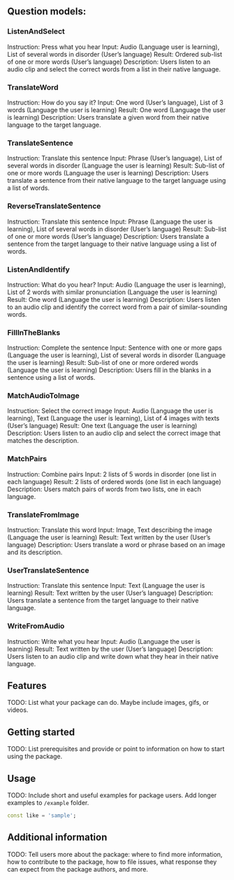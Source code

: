 <!--
This README describes the package. If you publish this package to pub.dev,
this README's contents appear on the landing page for your package.

For information about how to write a good package README, see the guide for
[writing package pages](https://dart.dev/tools/pub/writing-package-pages).

For general information about developing packages, see the Dart guide for
[creating packages](https://dart.dev/guides/libraries/create-packages)
and the Flutter guide for
[developing packages and plugins](https://flutter.dev/to/develop-packages).
-->

## Question models:

### ListenAndSelect
Instruction: Press what you hear
Input: Audio (Language user is learning), List of several words in disorder (User’s language)
Result: Ordered sub-list of one or more words (User’s language)
Description: Users listen to an audio clip and select the correct words from a list in their native language.

### TranslateWord
Instruction: How do you say it?
Input: One word (User’s language), List of 3 words (Language the user is learning)
Result: One word (Language the user is learning)
Description: Users translate a given word from their native language to the target language.

### TranslateSentence
Instruction: Translate this sentence
Input: Phrase (User’s language), List of several words in disorder (Language the user is learning)
Result: Sub-list of one or more words (Language the user is learning)
Description: Users translate a sentence from their native language to the target language using a list of words.

### ReverseTranslateSentence
Instruction: Translate this sentence
Input: Phrase (Language the user is learning), List of several words in disorder (User’s language)
Result: Sub-list of one or more words (User’s language)
Description: Users translate a sentence from the target language to their native language using a list of words.

### ListenAndIdentify
Instruction: What do you hear?
Input: Audio (Language the user is learning), List of 2 words with similar pronunciation (Language the user is learning)
Result: One word (Language the user is learning)
Description: Users listen to an audio clip and identify the correct word from a pair of similar-sounding words.

### FillInTheBlanks
Instruction: Complete the sentence
Input: Sentence with one or more gaps (Language the user is learning), List of several words in disorder (Language the user is learning)
Result: Sub-list of one or more ordered words (Language the user is learning)
Description: Users fill in the blanks in a sentence using a list of words.

### MatchAudioToImage
Instruction: Select the correct image
Input: Audio (Language the user is learning), Text (Language the user is learning), List of 4 images with texts (User’s language)
Result: One text (Language the user is learning)
Description: Users listen to an audio clip and select the correct image that matches the description.

### MatchPairs
Instruction: Combine pairs
Input: 2 lists of 5 words in disorder (one list in each language)
Result: 2 lists of ordered words (one list in each language)
Description: Users match pairs of words from two lists, one in each language.

### TranslateFromImage
Instruction: Translate this word
Input: Image, Text describing the image (Language the user is learning)
Result: Text written by the user (User’s language)
Description: Users translate a word or phrase based on an image and its description.

### UserTranslateSentence
Instruction: Translate this sentence
Input: Text (Language the user is learning)
Result: Text written by the user (User’s language)
Description: Users translate a sentence from the target language to their native language.

### WriteFromAudio
Instruction: Write what you hear
Input: Audio (Language the user is learning)
Result: Text written by the user (User’s language)
Description: Users listen to an audio clip and write down what they hear in their native language.


## Features

TODO: List what your package can do. Maybe include images, gifs, or videos.

## Getting started

TODO: List prerequisites and provide or point to information on how to
start using the package.

## Usage

TODO: Include short and useful examples for package users. Add longer examples
to `/example` folder.

```dart
const like = 'sample';
```

## Additional information

TODO: Tell users more about the package: where to find more information, how to
contribute to the package, how to file issues, what response they can expect
from the package authors, and more.
